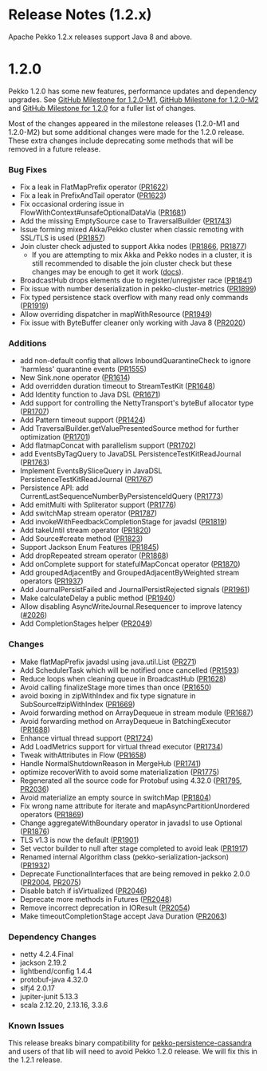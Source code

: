 # Release Notes (1.2.x)

Apache Pekko 1.2.x releases support Java 8 and above.

# 1.2.0

Pekko 1.2.0 has some new features, performance updates and dependency upgrades. See [GitHub Milestone for 1.2.0-M1](https://github.com/apache/pekko/milestone/6?closed=1), [GitHub Milestone for 1.2.0-M2](https://github.com/apache/pekko/milestone/15?closed=1) and [GitHub Milestone for 1.2.0](https://github.com/apache/pekko/milestone/16?closed=1) for a fuller list of changes.

Most of the changes appeared in the milestone releases (1.2.0-M1 and 1.2.0-M2) but some additional changes were made for the 1.2.0 release. These extra changes include deprecating some methods that will be removed in a future release.

### Bug Fixes

* Fix a leak in FlatMapPrefix operator ([PR1622](https://github.com/apache/pekko/pull/1622))
* Fix a leak in PrefixAndTail operator ([PR1623](https://github.com/apache/pekko/pull/1623))
* Fix occasional ordering issue in FlowWithContext#unsafeOptionalDataVia ([PR1681](https://github.com/apache/pekko/pull/1681))
* Add the missing EmptySource case to TraversalBuilder ([PR1743](https://github.com/apache/pekko/pull/1743))
* Issue forming mixed Akka/Pekko cluster when classic remoting with SSL/TLS is used ([PR1857](https://github.com/apache/pekko/pull/1857))
* Join cluster check adjusted to support Akka nodes ([PR1866](https://github.com/apache/pekko/pull/1866), [PR1877](https://github.com/apache/pekko/pull/1877))
    * If you are attempting to mix Akka and Pekko nodes in a cluster, it is still recommended to disable the join cluster check but these changes may be enough to get it work ([docs](https://cwiki.apache.org/confluence/display/PEKKO/Pekko+Akka+Compatibility)).
* BroadcastHub drops elements due to register/unregister race ([PR1841](https://github.com/apache/pekko/pull/1841))
* Fix issue with number deserialization in pekko-cluster-metrics ([PR1899](https://github.com/apache/pekko/pull/1899))
* Fix typed persistence stack overflow with many read only commands ([PR1919](https://github.com/apache/pekko/pull/1919))
* Allow overriding dispatcher in mapWithResource ([PR1949](https://github.com/apache/pekko/pull/1949))
* Fix issue with ByteBuffer cleaner only working with Java 8 ([PR2020](https://github.com/apache/pekko/pull/2020))

### Additions

* add non-default config that allows InboundQuarantineCheck to ignore 'harmless' quarantine events ([PR1555](https://github.com/apache/pekko/pull/1555))
* New Sink.none operator ([PR1614](https://github.com/apache/pekko/pull/1614))
* Add overridden duration timeout to StreamTestKit ([PR1648](https://github.com/apache/pekko/pull/1648))
* Add Identity function to Java DSL ([PR1671](https://github.com/apache/pekko/pull/1671))
* Add support for controlling the NettyTransport's byteBuf allocator type ([PR1707](https://github.com/apache/pekko/pull/1707))
* Add Pattern timeout support ([PR1424](https://github.com/apache/pekko/pull/1424))
* Add TraversalBuilder.getValuePresentedSource method for further optimization ([PR1701](https://github.com/apache/pekko/pull/1701))
* Add flatmapConcat with parallelism support ([PR1702](https://github.com/apache/pekko/pull/1702))
* add EventsByTagQuery to JavaDSL PersistenceTestKitReadJournal ([PR1763](https://github.com/apache/pekko/pull/1763))
* Implement EventsBySliceQuery in JavaDSL PersistenceTestKitReadJournal ([PR1767](https://github.com/apache/pekko/pull/1767))
* Persistence API: add CurrentLastSequenceNumberByPersistenceIdQuery ([PR1773](https://github.com/apache/pekko/pull/1773))
* Add emitMulti with Spliterator support ([PR1776](https://github.com/apache/pekko/pull/1776))
* Add switchMap stream operator ([PR1787](https://github.com/apache/pekko/pull/1787))
* Add invokeWithFeedbackCompletionStage for javadsl ([PR1819](https://github.com/apache/pekko/pull/1819))
* Add takeUntil stream operator ([PR1820](https://github.com/apache/pekko/pull/1820))
* Add Source#create method ([PR1823](https://github.com/apache/pekko/pull/1823))
* Support Jackson Enum Features ([PR1845](https://github.com/apache/pekko/pull/1845))
* Add dropRepeated stream operator ([PR1868](https://github.com/apache/pekko/pull/1868))
* Add onComplete support for statefulMapConcat operator ([PR1870](https://github.com/apache/pekko/pull/1870))
* Add groupedAdjacentBy and GroupedAdjacentByWeighted stream operators ([PR1937](https://github.com/apache/pekko/pull/1937))
* Add JournalPersistFailed and JournalPersistRejected signals ([PR1961](https://github.com/apache/pekko/pull/1961))
* Make calculateDelay a public method ([PR1940](https://github.com/apache/pekko/pull/1940))
* Allow disabling AsyncWriteJournal.Resequencer to improve latency ([#2026](https://github.com/apache/pekko/issues/2026))
* Add CompletionStages helper ([PR2049](https://github.com/apache/pekko/pull/2049))

### Changes

* Make flatMapPrefix javadsl using java.util.List ([PR271](https://github.com/apache/pekko/pull/271))
* Add SchedulerTask which will be notified once cancelled ([PR1593](https://github.com/apache/pekko/pull/1593))
* Reduce loops when cleaning queue in BroadcastHub ([PR1628](https://github.com/apache/pekko/pull/1628))
* Avoid calling finalizeStage more times than once ([PR1650](https://github.com/apache/pekko/pull/1650))
* avoid boxing in zipWithIndex and fix type signature in SubSource#zipWithIndex ([PR1669](https://github.com/apache/pekko/pull/1669))
* Avoid forwarding method on ArrayDequeue in stream module ([PR1687](https://github.com/apache/pekko/pull/1687))
* Avoid forwarding method on ArrayDequeue in BatchingExecutor ([PR1688](https://github.com/apache/pekko/pull/1688))
* Enhance virtual thread support ([PR1724](https://github.com/apache/pekko/pull/1724))
* Add LoadMetrics support for virtual thread executor ([PR1734](https://github.com/apache/pekko/pull/1734))
* Tweak withAttributes in Flow ([PR1658](https://github.com/apache/pekko/pull/1658))
* Handle NormalShutdownReason in MergeHub ([PR1741](https://github.com/apache/pekko/pull/1741))
* optimize recoverWith to avoid some materialization ([PR1775](https://github.com/apache/pekko/pull/1775))
* Regenerated all the source code for Protobuf using 4.32.0 ([PR1795](https://github.com/apache/pekko/pull/1795), [PR2036](https://github.com/apache/pekko/pull/2036))
* Avoid materialize an empty source in switchMap ([PR1804](https://github.com/apache/pekko/pull/1804))
* Fix wrong name attribute for iterate and mapAsyncPartitionUnordered operators ([PR1869](https://github.com/apache/pekko/pull/1869))
* Change aggregateWithBoundary operator in javadsl to use Optional ([PR1876](https://github.com/apache/pekko/pull/1876))
* TLS v1.3 is now the default ([PR1901](https://github.com/apache/pekko/pull/1901))
* Set vector builder to null after stage completed to avoid leak ([PR1917](https://github.com/apache/pekko/pull/1917))
* Renamed internal Algorithm class (pekko-serialization-jackson) ([PR1932](https://github.com/apache/pekko/pull/1932))
* Deprecate FunctionalInterfaces that are being removed in pekko 2.0.0 ([PR2004](https://github.com/apache/pekko/pull/2004), [PR2075](https://github.com/apache/pekko/pull/2075)) 
* Disable batch if isVirtualized ([PR2046](https://github.com/apache/pekko/pull/2046))
* Deprecate more methods in Futures ([PR2048](https://github.com/apache/pekko/pull/2048))
* Remove incorrect deprecation in IOResult ([PR2054](https://github.com/apache/pekko/pull/2054))
* Make timeoutCompletionStage accept Java Duration ([PR2063](https://github.com/apache/pekko/pull/2063))

### Dependency Changes

* netty 4.2.4.Final
* jackson 2.19.2
* lightbend/config 1.4.4
* protobuf-java 4.32.0
* slfj4 2.0.17
* jupiter-junit 5.13.3
* scala 2.12.20, 2.13.16, 3.3.6

### Known Issues

This release breaks binary compatibility for [pekko-persistence-cassandra](https://github.com/apache/pekko-persistence-cassandra/issues/305)
and users of that lib will need to avoid Pekko 1.2.0 release. We will fix
this in the 1.2.1 release.
